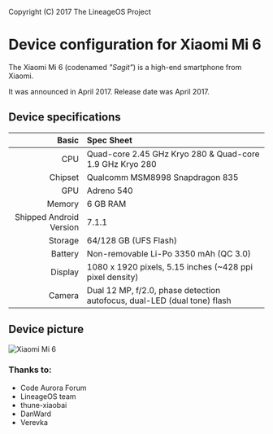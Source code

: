 Copyright (C) 2017 The LineageOS Project

Device configuration for Xiaomi Mi 6
=========================================

The Xiaomi Mi 6 (codenamed _"Sagit"_) is a high-end smartphone from Xiaomi.

It was announced in April 2017. Release date was April 2017.

## Device specifications

Basic   | Spec Sheet
-------:|:-------------------------
CPU     | Quad-core 2.45 GHz Kryo 280 & Quad-core 1.9 GHz Kryo 280
Chipset | Qualcomm MSM8998 Snapdragon 835
GPU     | Adreno 540
Memory  | 6 GB RAM
Shipped Android Version | 7.1.1
Storage | 64/128 GB (UFS Flash)
Battery | Non-removable Li-Po 3350 mAh (QC 3.0)
Display | 1080 x 1920 pixels, 5.15 inches (~428 ppi pixel density)
Camera  | Dual 12 MP, f/2.0, phase detection autofocus, dual-LED (dual tone) flash

## Device picture

![Xiaomi Mi 6](http://i8.mifile.cn/a1/pms_1492571518.47778002!560x560.jpg "Xiaomi Mi 6 in black")

### Thanks to:
 * Code Aurora Forum
 * LineageOS team
 * thune-xiaobai
 * DanWard
 * Verevka

